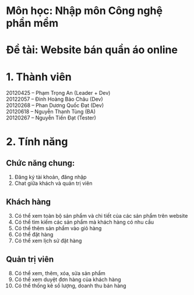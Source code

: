 # Môn học: Nhập môn Công nghệ phần mềm 
# Đề tài: Website bán quần áo online 

# 1. Thành viên 
20120425 – Phạm Trọng An (Leader + Dev)  
20122057 – Đinh Hoàng Bảo Châu (Dev)  
20120268 – Phan Dương Quốc Đạt (Dev)    
20120618 – Nguyễn Thanh Tùng (BA)  
20120267 – Nguyễn Tiến Đạt (Tester)  

# 2. Tính năng 
## Chức năng chung: 
1. Đăng ký tài khoản, đăng nhập
2. Chat giữa khách và quản trị viên

## Khách hàng 
3. Có thể xem toàn bộ sản phẩm và chi tiết của các sản phẩm trên website  
4. Có thể tìm kiếm các sản phẩm mà khách hàng có nhu cầu  
5. Có thể thêm sản phẩm vào giỏ hàng  
6. Có thể đặt hàng  
7. Có thể xem lịch sử đặt hàng  

## Quản trị viên
8. Có thể xem, thêm, xóa, sửa sản phẩm  
9. Có thể xem duyệt đơn hàng của khách hàng  
10. Có thể thống kê số lượng, doanh thu bán hàng  
